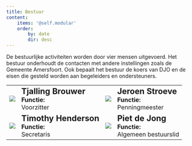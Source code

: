 ```yaml
---
title: Bestuur
content:
    items: '@self.modular'
    order:
        by: date
        dir: desc
---
```


<p>De bestuurlijke activiteiten worden door vier mensen uitgevoerd. Het bestuur onderhoudt de contacten met andere instellingen zoals de Gemeente Amersfoort. Ook bepaalt het bestuur de koers van DJO en de eisen die gesteld worden aan begeleiders en ondersteuners.</p> 
<table style="border: medium none;width: 100%; height: 350px;"> 
    <tr> 
      <td style="border: medium none;"><img src="http://admin.djoamersfoort.nl/images/contacten/thumbs/188.jpg" /><br></td> 
      <td><span style="font-weight:bold; font-size: 16pt;">Tjalling Brouwer</span><br>
	  <b>Functie:</b><br>
	  Voorzitter</td> 
	  <td style="border: medium none;"><img src="http://admin.djoamersfoort.nl/images/contacten/thumbs/5.jpg"/> </td> 
      <td style="border: medium none;">
	  <span style="font-weight:bold; font-size: 16pt;">Jeroen Stroeve</span><br>
	  <b>Functie:</b><br>
	  Penningmeester
      </td> 
    </tr> 
    <tr> 
	  <td style="border: medium none;"><img src="http://admin.djoamersfoort.nl/images/contacten/thumbs/68.jpg" /><br></td> 
      <td><span style="font-weight:bold; font-size: 16pt;">Timothy Henderson</span><br>
	  <b>Functie:</b><br>
	  Secretaris</td> 
      <td style="border: medium none;"><img src="http://admin.djoamersfoort.nl/images/contacten/thumbs/42.jpg" /><br></td> 
      <td><span style="font-weight:bold; font-size: 16pt;">Piet de Jong</span><br>
	  <b>Functie:</b><br>
	  Algemeen bestuurslid</td> 
    </tr> 
</table>